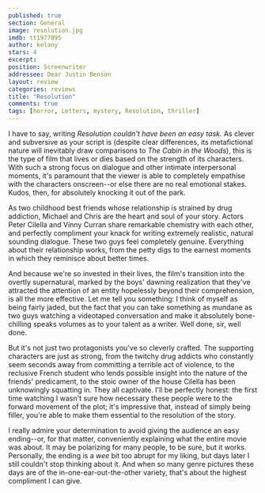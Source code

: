 ```yaml
---
published: true
section: General
image: resolution.jpg
imdb: tt1977895
author: kelany 
stars: 4
excerpt: 
position: Screenwriter
addressee: Dear Justin Benson
layout: review
categories: reviews
title: "Resolution"
comments: true
tags: [horror, Letters, mystery, Resolution, thriller]
---
```


I have to say, writing _Resolution _couldn't have been an easy task_._  As clever and subversive as your script is (despite clear differences, its metafictional nature will inevitably draw comparisons to _The Cabin in the Woods_), this is the type of film that lives or dies based on the strength of its characters.  With such a strong focus on dialogue and other intimate interpersonal moments, it's paramount that the viewer is able to completely empathise with the characters onscreen--or else there are no real emotional stakes.  Kudos, then, for absolutely knocking it out of the park.

As two childhood best friends whose relationship is strained by drug addiction, Michael and Chris are the heart and soul of your story.  Actors Peter Cilella and Vinny Curran share remarkable chemistry with each other, and perfectly compliment your knack for writing extremely realistic, natural sounding dialogue. These two guys feel completely genuine.  Everything about their relationship works, from the petty digs to the earnest moments in which they reminisce about better times.   

And because we're so invested in their lives, the film's transition into the overtly supernatural, marked by the boys' dawning realization that they've attracted the attention of an entity hopelessly beyond  their comprehension, is all the more effective.  Let me tell you something: I think of myself as being fairly jaded, but the fact that you can take something as mundane as two guys watching a videotaped conversation and make it absolutely bone-chilling speaks volumes as to your talent as a writer.  Well done, sir, well done.

But it's not just two protagonists you've so cleverly crafted. The supporting characters are just as strong, from the twitchy drug addicts who constantly seem seconds away from committing a terrible act of violence, to the reclusive French student who lends possible insight into the nature of the friends' predicament, to the stoic owner of the house Cilella has been unknowingly squatting in. They all captivate.  I'll be perfectly honest: the first time watching I wasn't sure how necessary these people were to the forward movement of the plot; it's impressive that, instead of simply being filler, you're able to make them essential to the resolution of the story.

I really admire your determination to avoid giving the audience an easy ending--or, for that matter, conveniently explaining what the entire movie was about. It may be polarizing for many people, to be sure, but it works.  Personally, the ending is a _wee_ bit too abrupt for my liking, but days later I still couldn't stop thinking about it.  And when so many genre pictures these days are of the in-one-ear-out-the-other variety, that's about the highest compliment I can give.